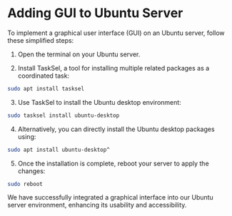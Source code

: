 # Adding GUI to Ubuntu Server

To implement a graphical user interface (GUI) on an Ubuntu server, follow these simplified steps:

1. Open the terminal on your Ubuntu server.

2. Install TaskSel, a tool for installing multiple related packages as a coordinated task:
```bash
sudo apt install tasksel
```

3. Use TaskSel to install the Ubuntu desktop environment:
```bash
sudo tasksel install ubuntu-desktop
```

4. Alternatively, you can directly install the Ubuntu desktop packages using:
```bash
sudo apt install ubuntu-desktop^
```

5. Once the installation is complete, reboot your server to apply the changes:
```bash
sudo reboot
```

We have successfully integrated a graphical interface into our Ubuntu server environment, enhancing its usability and accessibility.
